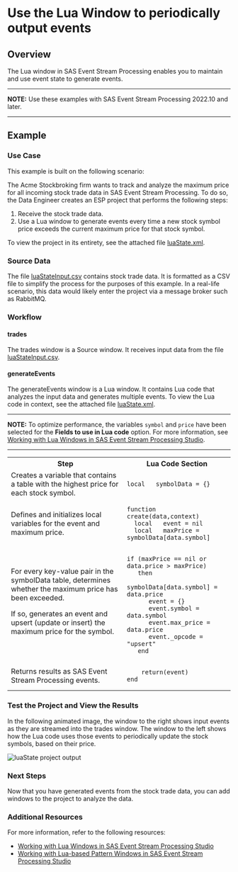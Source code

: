 # Use the Lua Window to periodically output events

## Overview

The Lua window in SAS Event Stream Processing enables you to maintain and use event state to generate events.

---

**NOTE:**
Use these examples with SAS Event Stream Processing 2022.10 and later.

---

## Example

### Use Case

This example is built on the following scenario:

The Acme Stockbroking firm wants to track and analyze the maximum price for all incoming stock trade data in SAS Event Stream Processing. To do so, the Data Engineer creates an ESP project that performs the following steps:

1. Receive the stock trade data.
2. Use a Lua window to generate events every time a new stock symbol price exceeds the current maximum price for that stock symbol.

To view the project in its entirety, see the attached file [luaState.xml](luaState.xml).

### Source Data

The file [luaStateInput.csv](luaStateInput.zip) contains stock trade data. It is formatted as a CSV file to simplify the process for the purposes of this example. In a real-life scenario, this data would likely enter the project via a message broker such as RabbitMQ.

### Workflow

#### trades

The trades window is a Source window. It receives input data from the file [luaStateInput.csv](luaStateInput.zip).

#### generateEvents

The generateEvents window is a Lua window. It contains Lua code that analyzes the input data and generates multiple events. To view the Lua code in context, see the attached file [luaState.xml](luaState.xml).

---

**NOTE:**
To optimize performance, the variables `symbol` and `price` have been selected for the **Fields to use in Lua code** option. For more information, see [Working with Lua Windows in SAS Event Stream Processing Studio](https://documentation.sas.com/?cdcId=espcdc&cdcVersion=v_030&docsetId=espstudio&docsetTarget=n1n3kx16nz64jfn1tzkgddvobeus.htm).

---

<table>
<tr>
<th>Step</th> <th>Lua Code Section</th>
</tr>
<tr>
<td> Creates a variable that contains a table with the highest price for each stock symbol. </td>
<td>

```
local   symbolData = {}
```

</td>
</tr>
<tr>
<td> Defines and initializes local variables for the event and maximum price. </td>
<td>

```
function create(data,context)
  local   event = nil
  local   maxPrice = symbolData[data.symbol]
```

</td>
</tr>
<tr>
<td> For every key-value pair in the symbolData table, determines whether the maximum price has been exceeded.

If so, generates an event and upsert (update or insert) the maximum price for the symbol. </td>

<td>

```
if (maxPrice == nil or data.price > maxPrice)
   then
      symbolData[data.symbol] = data.price
      event = {}
      event.symbol = data.symbol
      event.max_price = data.price
      event._opcode = "upsert"
   end
```

</td>
</tr>
<tr>
<td> Returns results as SAS Event Stream Processing events. </td>
<td>

```
    return(event)
end
```

</td>
</tr>
</table>

### Test the Project and View the Results

In the following animated image, the window to the right shows input events as they are streamed into the trades window. The window to the left shows how the Lua code uses those events to periodically update the stock symbols, based on their price.

![luaState project output](https://github.com/sassoftware/esp-studio-examples/blob/main/Basic/lua_state/lua_state.gif)

### Next Steps

Now that you have generated events from the stock trade data, you can add windows to the project to analyze the data.

### Additional Resources

For more information, refer to the following resources:

- [Working with Lua Windows in SAS Event Stream Processing Studio](https://documentation.sas.com/?cdcId=espcdc&cdcVersion=v_028&docsetId=espstudio&docsetTarget=n1n3kx16nz64jfn1tzkgddvobeus.htm)
- [Working with Lua-based Pattern Windows in SAS Event Stream Processing Studio](https://documentation.sas.com/?cdcId=espcdc&cdcVersion=v_028&docsetId=espstudio&docsetTarget=n0wrk2qxns2isen11mlsevb8w0gi.htm)
